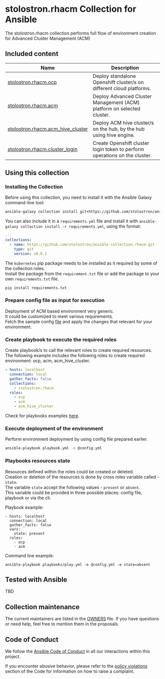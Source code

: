 # stolostron.rhacm Collection for Ansible
The stolostron.rhacm collection performs full flow of environment creation for Advanced Cluster Management (ACM)

## Included content

Name | Description
--- | ---
[stolostron.rhacm.ocp](docs/ocp.md)| Deploy standalone Openshift cluster/s on different cloud platforms.
[stolostron.rhacm.acm](docs/acm.md)| Deploy Advanced Cluster Management (ACM) platform on selected cluster.
[stolostron.rhacm.acm_hive_cluster](docs/acm_hive_cluster.md)| Deploy ACM hive cluster/s on the hub, by the hub using hive engine.
[stolostron.rhacm.cluster_login](docs/cluster_login.md)| Create Openshift cluster login token to perform operations on the cluster.

## Using this collection

### Installing the Collection

Before using this collection, you need to install it with the Ansible Galaxy command-line tool:
```bash
ansible-galaxy collection install git+https://github.com/stolostron/ansible-collection.rhacm.git,v0.0.1
```

You can also include it in a `requirements.yml` file and install it with `ansible-galaxy collection install -r requirements.yml`, using the format:
```yaml
---
collections:
  - name: https://github.com/stolostron/ansible-collection.rhacm.git
    type: git
    version: v0.0.1
```

The `kubernetes` pip package needs to be installed as it required by some of the collection roles.  
Install the package from the `requirement.txt` file or add the package to your own `requirements.txt` file.
```bash
pip install requirements.txt
```

### Prepare config file as input for execution

Deployment of ACM based environment very generic.  
It could be customized to meet various requirements.  
Fetch the sample config [file](docs/config-sample.yml) and apply the changes that relevant for your environment.

### Create playbook to execute the required roles

Create playbook/s to call the relevant roles to create required resources.  
The following example includes the following roles to create required environment: ocp, acm, acm_hive_cluster.
```yaml
- hosts: localhost
  connection: local
  gather_facts: false
  collections:
    - stolostron.rhacm
  roles:
    - ocp
    - acm
    - acm_hive_cluster
```
Check for playbooks examples [here](docs/playbooks_examples/).

### Execute deployment of the environment

Perform environment deployment by using config file prepared earlier.
```bash
ansible-playbook playbook.yml -e @config.yml
```

### Playbooks resources state

Resources defined within the roles could be created or deleted.  
Creation or deletion of the resources is done by cross roles variable called - `state`.  
The variable `state` accept the following values - `present` or `absent`.  
This variable could be provided in three possible places: config file, playbook or via the cli.

Playbook example:
```
- hosts: localhost
  connection: local
  gather_facts: false
  vars:
    state: present
  roles:
    - ocp
    - acm
```

Command line example:
```
ansible-playbook playbooks/play.yml -e @config.yml -e state=absent
```

## Tested with Ansible

TBD

## Collection maintenance

The current maintainers are listed in the [OWNERS](OWNERS) file. If you have questions or need help, feel free to mention them in the proposals.

## Code of Conduct

We follow the [Ansible Code of Conduct](https://docs.ansible.com/ansible/devel/community/code_of_conduct.html) in all our interactions within this project.

If you encounter abusive behavior, please refer to the [policy violations](https://docs.ansible.com/ansible/devel/community/code_of_conduct.html#policy-violations) section of the Code for information on how to raise a complaint.
